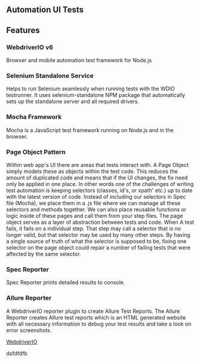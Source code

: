 
## Automation UI Tests

## Features

### WebdriverIO v6

Browser and mobile automation test framework for Node.js

### Selenium Standalone Service

Helps to run Selenium seamlessly when running tests with the WDIO testrunner. 
It uses selenium-standalone NPM package that automatically sets up the standalone server and all required drivers.

### Mocha Framework

Mocha is a JavaScript test framework running on Node.js and in the browser.

### Page Object Pattern

Within web app's UI there are areas that tests interact with. A Page Object simply models these as objects within the test code.
This reduces the amount of duplicated code and means that if the UI changes, the fix need only be applied in one place. 
In other words one of the challenges of writing test automation is keeping selectors (classes, id's, or xpath' etc.) up to date with the latest version of code.
Instead of including our selectors in Spec file (Mocha), we place them in a <pagename>.js file where we can manage all these selectors and methods together. 
We can also place reusable functions or logic inside of these pages and call them from your step files. The page object serves as a layer of abstraction between tests and code. 
When A test fails, it fails on a individual step. That step may call a selector that is no longer valid, but that selector may be used by many other steps.
By having a single source of truth of what the selector is supposed to be, fixing one selector on the page object could repair a number of failing tests that were affected by the same selector.


### Spec Reporter

Spec Reporter prints detailed results to console.

### Allure Reporter

A WebdriverIO reporter plugin to create Allure Test Reports.
The Allure Reporter creates Allure test reports which is an HTML generated website with all necessary information to debug your test results and take a look on error screenshots.

 
[WebdriverIO](https://webdriver.io/)

dsfdfdfb
